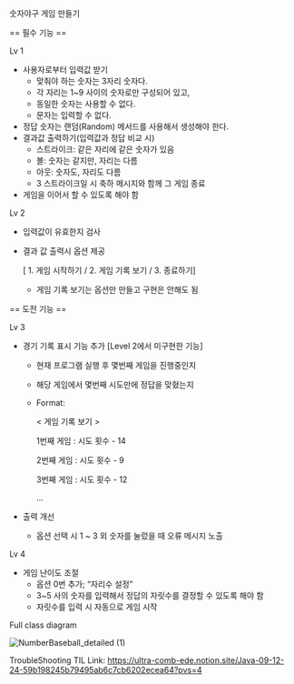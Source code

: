 숫자야구 게임 만들기

== 필수 기능 ==

Lv 1

- 사용자로부터 입력값 받기
    - 맞춰야 하는 숫자는 3자리 숫자다.
    - 각 자리는 1~9 사이의 숫자로만 구성되어 있고,
    - 동일한 숫자는 사용할 수 없다.
    - 문자는 입력할 수 없다.
- 정답 숫자는 랜덤(Random) 메서드를 사용해서 생성해야 한다.
- 결과값 출력하기(입력값과 정답 비교 시)
    - 스트라이크: 같은 자리에 같은 숫자가 있음
    - 볼: 숫자는 같지만, 자리는 다름
    - 아웃: 숫자도, 자리도 다름
    - 3 스트라이크일 시 축하 메시지와 함께 그 게임 종료
- 게임을 이어서 할 수 있도록 해야 함

Lv 2

- 입력값이 유효한지 검사
- 결과 값 출력시 옵션 제공
    
    [ 1. 게임 시작하기 / 2. 게임 기록 보기 / 3. 종료하기]
    
    - 게임 기록 보기는 옵션만 만들고 구현은 안해도 됨


== 도전 기능 ==

Lv 3

- 경기 기록 표시 기능 추가 [Level 2에서 미구현한 기능]
    - 현재 프로그램 실행 후 몇번째 게임을 진행중인지
    - 해당 게임에서 몇번째 시도만에 정답을 맞혔는지
    - Format:
        
        < 게임 기록 보기 >
        
        1번째 게임 : 시도 횟수 - 14
        
        2번째 게임 : 시도 횟수 - 9
        
        3번째 게임 : 시도 횟수 - 12
        
        …
        
- 출력 개선
    - 옵션 선택 시 1 ~ 3 외 숫자를 눌렀을 때 오류 메시지 노출

Lv 4

- 게임 난이도 조절
    - 옵션 0번 추가; “자리수 설정”
    - 3~5 사의 숫자를 입력해서 정답의 자릿수를 결정할 수 있도록 해야 함
    - 자릿수를 입력 시 자동으로 게임 시작



Full class diagram

![NumberBaseball_detailed (1)](https://github.com/user-attachments/assets/a5e9d718-0a10-486e-9de1-8b87f6913111)

TroubleShooting TIL Link:
https://ultra-comb-ede.notion.site/Java-09-12-24-59b198245b79495ab6c7cb6202ecea64?pvs=4
